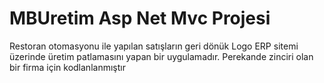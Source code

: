 # MBUretim Asp Net Mvc Projesi

Restoran otomasyonu ile yapılan satışların geri dönük Logo ERP sitemi üzerinde üretim patlamasını yapan bir uygulamadır. Perekande zinciri olan bir firma için kodlanlanmıştır

